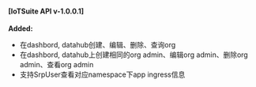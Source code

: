 #### [IoTSuite API v-1.0.0.1]

**Added:**

- 在dashbord, datahub创建、编辑、删除、查询org
- 在dashbord, datahub上创建相同的org admin、编辑org admin、删除org admin、查看org admin
- 支持SrpUser查看对应namespace下app ingress信息
